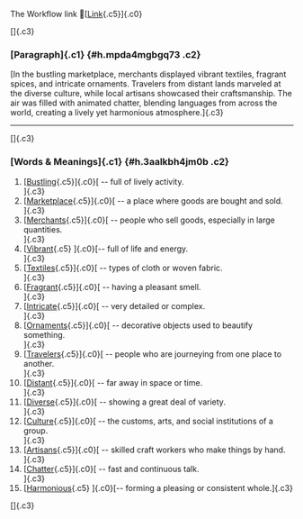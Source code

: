 The Workflow link
👏[[Link](https://www.google.com/url?q=http://www.google.com&sa=D&source=editors&ust=1757774334449826&usg=AOvVaw3Lji_Jb2UPAYuM4H8RJ58h){.c5}]{.c0}

[]{.c3}

### [Paragraph]{.c1} {#h.mpda4mgbgq73 .c2}

[In the bustling marketplace, merchants displayed vibrant textiles,
fragrant spices, and intricate ornaments. Travelers from distant lands
marveled at the diverse culture, while local artisans showcased their
craftsmanship. The air was filled with animated chatter, blending
languages from across the world, creating a lively yet harmonious
atmosphere.]{.c3}

------------------------------------------------------------------------

[]{.c3}

### [Words & Meanings]{.c1} {#h.3aalkbh4jm0b .c2}

1.  [[Bustling](https://www.google.com/url?q=http://www.google.com&sa=D&source=editors&ust=1757774334451091&usg=AOvVaw0_qWcMOTX-sbckn-E3x7Wz){.c5}]{.c0}[ --
    full of lively activity.\
    ]{.c3}
2.  [[Marketplace](https://www.google.com/url?q=http://www.google.com&sa=D&source=editors&ust=1757774334451375&usg=AOvVaw2emkFw8pPi2CNPshK2nDQR){.c5}]{.c0}[ --
    a place where goods are bought and sold.\
    ]{.c3}
3.  [[Merchants](https://www.google.com/url?q=http://www.google.com&sa=D&source=editors&ust=1757774334451631&usg=AOvVaw1hdi7Kl9N0hQQyh4YbzeqT){.c5}]{.c0}[ --
    people who sell goods, especially in large quantities.\
    ]{.c3}
4.  [[Vibrant](https://www.google.com/url?q=http://www.google.com&sa=D&source=editors&ust=1757774334451921&usg=AOvVaw2uyLeTLoGg2CtTtvXxZZb6){.c5}
    ]{.c0}[-- full of life and energy.\
    ]{.c3}
5.  [[Textiles](https://www.google.com/url?q=http://www.google.com&sa=D&source=editors&ust=1757774334452128&usg=AOvVaw3TVjYItAdnPZkinVxsP1xg){.c5}]{.c0}[ --
    types of cloth or woven fabric.\
    ]{.c3}
6.  [[Fragrant](https://www.google.com/url?q=http://www.google.com&sa=D&source=editors&ust=1757774334452355&usg=AOvVaw1MyPaLZ4V0rZMdRaFU9YrT){.c5}]{.c0}[ --
    having a pleasant smell.\
    ]{.c3}
7.  [[Intricate](https://www.google.com/url?q=http://www.google.com&sa=D&source=editors&ust=1757774334452579&usg=AOvVaw1zaOizYmbuGcWFmGBEqEyR){.c5}]{.c0}[ --
    very detailed or complex.\
    ]{.c3}
8.  [[Ornaments](https://www.google.com/url?q=http://www.google.com&sa=D&source=editors&ust=1757774334452780&usg=AOvVaw0h1i39ctlQDtffMizL8f1K){.c5}]{.c0}[ --
    decorative objects used to beautify something.\
    ]{.c3}
9.  [[Travelers](https://www.google.com/url?q=http://www.google.com&sa=D&source=editors&ust=1757774334453020&usg=AOvVaw0LWKuDQGWb5Mp5VHNYcUvB){.c5}]{.c0}[ --
    people who are journeying from one place to another.\
    ]{.c3}
10. [[Distant](https://www.google.com/url?q=http://www.google.com&sa=D&source=editors&ust=1757774334453288&usg=AOvVaw131lgosSAo_MF_MLeAj1w7){.c5}]{.c0}[ --
    far away in space or time.\
    ]{.c3}
11. [[Diverse](https://www.google.com/url?q=http://www.google.com&sa=D&source=editors&ust=1757774334453494&usg=AOvVaw2C4QPj2dbbgAZIFP3Eo-TQ){.c5}]{.c0}[ --
    showing a great deal of variety.\
    ]{.c3}
12. [[Culture](https://www.google.com/url?q=http://www.google.com&sa=D&source=editors&ust=1757774334453707&usg=AOvVaw2ICUmEAB9baaETzU-Z6ZdV){.c5}]{.c0}[ --
    the customs, arts, and social institutions of a group.\
    ]{.c3}
13. [[Artisans](https://www.google.com/url?q=http://www.google.com&sa=D&source=editors&ust=1757774334453962&usg=AOvVaw38AlqDETu5aUsp7XofUyT4){.c5}]{.c0}[ --
    skilled craft workers who make things by hand.\
    ]{.c3}
14. [[Chatter](https://www.google.com/url?q=http://www.google.com&sa=D&source=editors&ust=1757774334454212&usg=AOvVaw26eOu0Xe64uoUN6x6J3aVm){.c5}]{.c0}[ --
    fast and continuous talk.\
    ]{.c3}
15. [[Harmonious](https://www.google.com/url?q=http://www.google.com&sa=D&source=editors&ust=1757774334454450&usg=AOvVaw3O8WpwPh2dxxRgxivCVNm-){.c5}
    ]{.c0}[-- forming a pleasing or consistent whole.]{.c3}

[]{.c3}
